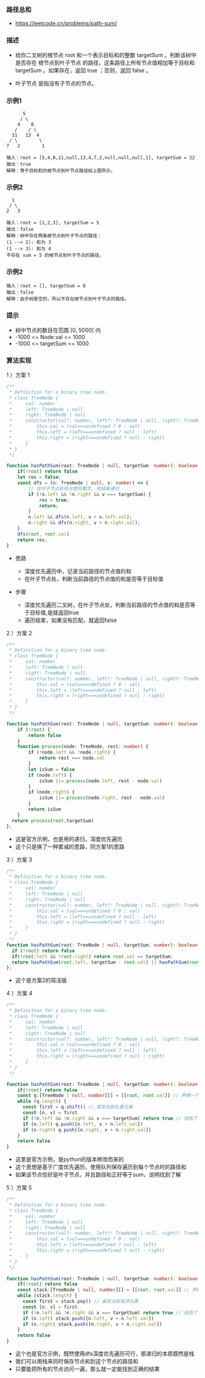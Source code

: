 ### 路径总和

- https://leetcode.cn/problems/path-sum/

### 描述

- 给你二叉树的根节点 root 和一个表示目标和的整数 targetSum 。判断该树中是否存在 根节点到叶子节点 的路径，这条路径上所有节点值相加等于目标和 targetSum 。如果存在，返回 true ；否则，返回 false 。

- 叶子节点 是指没有子节点的节点。

### 示例1

```
      5
     / \
    4    8
   /    / \
  11   13  4
 / \        \
7   2        1
```

```
输入：root = [5,4,8,11,null,13,4,7,2,null,null,null,1], targetSum = 22
输出：true
解释：等于目标和的根节点到叶节点路径如上图所示。
```

### 示例2

```
  1
 / \
2   3
```

```
输入：root = [1,2,3], targetSum = 5
输出：false
解释：树中存在两条根节点到叶子节点的路径：
(1 --> 2): 和为 3
(1 --> 3): 和为 4
不存在 sum = 5 的根节点到叶子节点的路径。
```

### 示例2

```
输入：root = [], targetSum = 0
输出：false
解释：由于树是空的，所以不存在根节点到叶子节点的路径。
```

### 提示

- 树中节点的数目在范围 [0, 5000] 内
- -1000 <= Node.val <= 1000
- -1000 <= targetSum <= 1000

### 算法实现

1 ）方案 1

```ts
/**
 * Definition for a binary tree node.
 * class TreeNode {
 *     val: number
 *     left: TreeNode | null
 *     right: TreeNode | null
 *     constructor(val?: number, left?: TreeNode | null, right?: TreeNode | null) {
 *         this.val = (val===undefined ? 0 : val)
 *         this.left = (left===undefined ? null : left)
 *         this.right = (right===undefined ? null : right)
 *     }
 * }
 */

function hasPathSum(root: TreeNode | null, targetSum: number): boolean {
    if(!root) return false
    let res = false;
    const dfs = (n: TreeNode | null, v: number) => {
        // 在叶子节点处符合题目要求, 则结束递归
        if (!n.left && !n.right && v === targetSum) {
            res = true;
            return;
        }
        n.left && dfs(n.left, v + n.left.val);
        n.right && dfs(n.right, v + n.right.val);
    }
    dfs(root, root.val)
    return res;
}
```

- 思路
    * 深度优先遍历中，记录当前路径的节点值的和
    * 在叶子节点处，判断当前路径的节点值的和是否等于目标值

- 步骤
    * 深度优先遍历二叉树，在叶子节点处，判断当前路径的节点值的和是否等于目标值,是就返回true
    * 遍历结束，如果没有匹配，就返回false

2 ）方案 2

```ts
/**
 * Definition for a binary tree node.
 * class TreeNode {
 *     val: number
 *     left: TreeNode | null
 *     right: TreeNode | null
 *     constructor(val?: number, left?: TreeNode | null, right?: TreeNode | null) {
 *         this.val = (val===undefined ? 0 : val)
 *         this.left = (left===undefined ? null : left)
 *         this.right = (right===undefined ? null : right)
 *     }
 * }
 */

function hasPathSum(root: TreeNode | null, targetSum: number): boolean {
    if (!root) {
        return false
	}
	function process(node: TreeNode, rest: number) {
		if (!node.left && !node.right) {
			return rest === node.val
		}
		let isSum = false
		if (node.left) {
			isSum ||= process(node.left, rest - node.val)
		}
		if (node.right) {
			isSum ||= process(node.right, rest - node.val)
		}
		return isSum
	}
  return process(root,targetSum)
};
```

- 这是官方示例，也是用的递归，深度优先遍历
- 这个只是换了一种累减的思路，同方案1的思路

3 ）方案 3

```ts
/**
 * Definition for a binary tree node.
 * class TreeNode {
 *     val: number
 *     left: TreeNode | null
 *     right: TreeNode | null
 *     constructor(val?: number, left?: TreeNode | null, right?: TreeNode | null) {
 *         this.val = (val===undefined ? 0 : val)
 *         this.left = (left===undefined ? null : left)
 *         this.right = (right===undefined ? null : right)
 *     }
 * }
 */
function hasPathSum(root: TreeNode | null, targetSum: number): boolean {
  if (!root) return false
  if(!root.left && !root.right) return root.val == targetSum;
  return hasPathSum(root.left, targetSum - root.val) || hasPathSum(root.right, targetSum - root.val);
};
```

- 这个是方案2的简洁版

4 ）方案 4

```ts
/**
 * Definition for a binary tree node.
 * class TreeNode {
 *     val: number
 *     left: TreeNode | null
 *     right: TreeNode | null
 *     constructor(val?: number, left?: TreeNode | null, right?: TreeNode | null) {
 *         this.val = (val===undefined ? 0 : val)
 *         this.left = (left===undefined ? null : left)
 *         this.right = (right===undefined ? null : right)
 *     }
 * }
 */

function hasPathSum(root: TreeNode | null, targetSum: number): boolean {
    if(!root) return false
    const q:[TreeNode | null, number][] = [[root, root.val]] // 声明一个队列
    while (q.length) {
      const first = q.shift() // 拿到当前队首元素
      const [n, v] = first
      if (!n.left && !n.right && v === targetSum) return true // 找到了节点
      if (n.left) q.push([n.left, v + n.left.val])
      if (n.right) q.push([n.right, v + n.right.val])
    }
    return false
}
```

- 这里是官方示例，是python的版本修改而来的
- 这个思想是基于广度优先遍历，使用队列保存遍历到每个节点时的路径和
- 如果该节点恰好是叶子节点，并且路径和正好等于sum，说明找到了解

5 ）方案 5

```ts
/**
 * Definition for a binary tree node.
 * class TreeNode {
 *     val: number
 *     left: TreeNode | null
 *     right: TreeNode | null
 *     constructor(val?: number, left?: TreeNode | null, right?: TreeNode | null) {
 *         this.val = (val===undefined ? 0 : val)
 *         this.left = (left===undefined ? null : left)
 *         this.right = (right===undefined ? null : right)
 *     }
 * }
 */

function hasPathSum(root: TreeNode | null, targetSum: number): boolean {
    if(!root) return false
    const stack:[TreeNode | null, number][] = [[root, root.val]] // 声明一个栈
    while (stack.length) {
      const first = stack.pop() // 拿到当前栈顶元素
      const [n, v] = first
      if (!n.left && !n.right && v === targetSum) return true // 找到了节点
      if (n.left) stack.push([n.left, v + n.left.val])
      if (n.right) stack.push([n.right, v + n.right.val])
    }
    return false
}
```

- 这个也是官方示例，既然使用dfs深度优先遍历可行，那递归的本质既然是栈
- 我们可以用栈来同时保存节点和到这个节点的路径和
- 只要能把所有的节点访问一遍，那么就一定能找到正确的结果